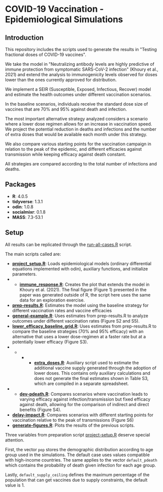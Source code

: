 # COVID-19 Vaccination - Epidemiological Simulations

## Introduction

This repository includes the scripts used to generate the results in "Testing fractional doses of COVID-19 vaccines".

We take the model in "Neutralizing antibody levels are highly predictive of immune protection from symptomatic SARS-CoV-2 infection" (Khoury et al., 2021) and extend the analysis to immunogenicity levels observed for doses lower than the ones currently approved for distribution.

We implement a SEIR (Susceptible, Exposed, Infectious, Recover) model and estimate the health outcomes under different vaccination scenarios.

In the baseline scenarios, individuals receive the standard dose size of vaccines that are 70% and 95% against death and infection.

The most important alternative strategy analyzed considers a scenario where a lower dose regimen allows for an increase in vaccination speed. We project the potential reduction in deaths and infections and the number of extra doses that would be available each month under this strategy.

We also compare various starting points for the vaccination campaign in relation to the peak of the epidemic, and different efficacies against transmission while keeping efficacy against death constant.

All strategies are compared according to the total number of infections and deaths.

## Packages

* **R**: 4.0.5
* **tidyverse**: 1.3.1
* **odin**: 1.0.8
* **socialmixr**: 0.1.8
* **MASS**: 7.3-53.1

## Setup

All results can be replicated through the [run-all-cases.R](run-all-cases.R) script.

The main scripts called are: 

* **[project_setup.R](project_setup.R)**: Loads epidemiological models (ordinary differential equations implemented with odin), auxiliary functions, and initialize parameters.
* * **[immune_response.R](cases/immune_response.R)**: Creates the plot that extends the model in Khoury et al. (2021). The final figure (Figure 1) presented in the paper was generated outside of R, the script here uses the same data for an exploration exercise.
* **[prep-results.R](cases/prep-results.R)**: Estimates the model using the baseline strategy for different vaccination rates and vaccine efficacies
* **[general-example.R](cases/general-example.R)**: Uses estimates from prep-results.R to analyze outcomes under different vaccination rates (Figure S2 and S5).
* **[lower_efficacy_baseline_grid.R](cases/lower_efficacy_baseline_grid.R)**: Uses estimates from prep-results.R to compare the baseline strategies (70% and 95% efficacy) with an alternative that uses a lower dose-regimen at a faster rate but at a potentially lower efficacy (Figure S3).
* * * * **[extra_doses.R](cases/extra_doses.R)**: Auxiliary script used to estimate the additional vaccine supply generated through the adoption of lower doses. This contains only auxiliary calculations and does not generate the final estimates shown in Table S3, which are compiled in a separate spreadsheet.
* * **[dev-pdeath.R](cases/dev-pdeath.R)**: Compares scenarios where vaccination leads to varying efficacy against infection/transmission but fixed efficacy against death, allowing for the comparison of indirect and direct benefits (Figure S4).
* **[delay-impact.R](cases/delay-impact.R)**: Compares scenarios with different starting points for vaccination relative to the peak of transmissions (Figure S6)
* **[generate-figures.R](cases/generate-figures.R)**: Plots the results of the previous scripts.

Three variables from preparation script [project-setup.R](project-setup.R) deserve special attention.

First, the vector `pop` stores the demographic distribution according to age group used in the simulations. The default case uses values compatible with high-income countries. The same applies to the vector `default_pdeath` which contains the probability of death given infection for each age group.

Lastly, `default_supply_ceiling` defines the maximum percentage of the population that can get vaccines due to supply constraints, the default value is 1.
